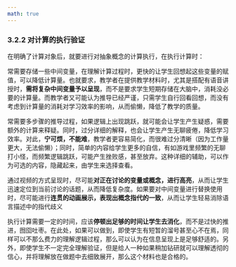 ```yaml
---
math: true
---
```


### 3.2.2 对计算的执行验证

在明确了计算对象后，就要进行对抽象概念的计算执行，在执行计算时：

常需要存储一些中间变量，在理解计算过程时，更快的让学生回想起这些变量的赋值，可以降低计算量。也就要求，教学者在提供教学材料时，尤其是搭配有语音讲授时，**需将复杂中间变量予以呈现**，而不是要求学生短期存储在大脑中，消耗没必要的计算量。而教学者又可能认为推导已经严谨，只需学生自行回看回想，而没有考虑到计算量的消耗对学习效率的影响，从而偷懒，降低了教学的质量。

常需要多步骤的推导过程，如果逻辑上出现跳跃，就可能会让学生产生疑惑，需要额外的计算来释疑。同时，过分详细的解释，也会让学生产生无聊疲倦，降低学习效率。对此，**宁可烦，不能难**，教学者更容易简化，而很难过分清晰（因为工作量更大，无法偷懒）；同时，简单的内容给学生更多的自信，有如游戏里频繁的无聊打小怪，而频繁逻辑跳跃，可能产生挫败感，甚至放弃。这种详细的辅助，可以作为可选的内容，隐藏起来，由学生来选择查看。


通过视频的方式呈现时，尽可能**对正在讨论的变量或概念，进行高亮**，从而让学生迅速定位到当前讨论的话题，从而降低复杂度。如果要对中间变量进行替换使用时，尽可能进行**连贯的动画展示，表现出概念指代的一致**，从而让学生轻易消除语言描述中的指代歧义

执行计算需要一定的时间，应该**停顿出足够的时间让学生去消化**，而不是过快的推进，囫囵吐枣。在此处，如果可以做到，即使学生有短暂的溜号甚至心不在焉，同样可以不那么费力的理解逻辑过程，那么可以认为在信息呈现上是足够舒适的。另外，即使学生不一定完全理解验证，但是给人一种如果稍加钻研就可以理解透彻的信心，并将理解放在做题中去细致展开，那么这个材料也是合格的。